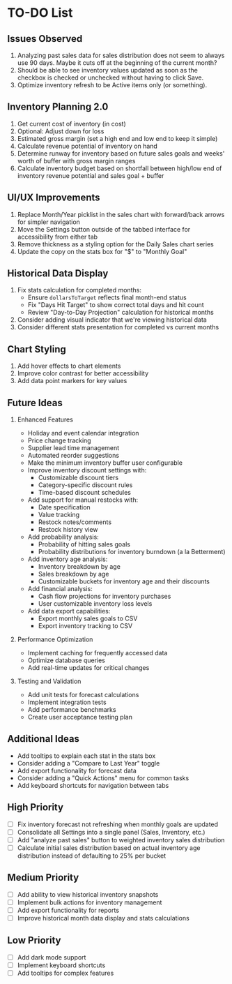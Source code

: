 # TO-DO List

## Issues Observed
1. Analyzing past sales data for sales distribution does not seem to always use 90 days. Maybe it cuts off at the beginning of the current month?
2. Should be able to see inventory values updated as soon as the checkbox is checked or unchecked without having to click Save.
3. Optimize inventory refresh to be Active items only (or something).

## Inventory Planning 2.0
1. Get current cost of inventory (in cost)
2. Optional: Adjust down for loss
3. Estimated gross margin (set a high end and low end to keep it simple)
4. Calculate revenue potential of inventory on hand
5. Determine runway for inventory based on future sales goals and weeks' worth of buffer with gross margin ranges
6. Calculate inventory budget based on shortfall between high/low end of inventory revenue potential and sales goal + buffer

## UI/UX Improvements
1. Replace Month/Year picklist in the sales chart with forward/back arrows for simpler navigation
2. Move the Settings button outside of the tabbed interface for accessibility from either tab
3. Remove thickness as a styling option for the Daily Sales chart series
4. Update the copy on the stats box for "$" to "Monthly Goal"

## Historical Data Display
1. Fix stats calculation for completed months:
   - Ensure `dollarsToTarget` reflects final month-end status
   - Fix "Days Hit Target" to show correct total days and hit count
   - Review "Day-to-Day Projection" calculation for historical months
2. Consider adding visual indicator that we're viewing historical data
3. Consider different stats presentation for completed vs current months

## Chart Styling
1. Add hover effects to chart elements
2. Improve color contrast for better accessibility
3. Add data point markers for key values

## Future Ideas
1. Enhanced Features
   - Holiday and event calendar integration
   - Price change tracking
   - Supplier lead time management
   - Automated reorder suggestions
   - Make the minimum inventory buffer user configurable
   - Improve inventory discount settings with:
     - Customizable discount tiers
     - Category-specific discount rules
     - Time-based discount schedules
   - Add support for manual restocks with:
     - Date specification
     - Value tracking
     - Restock notes/comments
     - Restock history view
   - Add probability analysis:
     - Probability of hitting sales goals
     - Probability distributions for inventory burndown (a la Betterment)
   - Add inventory age analysis:
     - Inventory breakdown by age
     - Sales breakdown by age
     - Customizable buckets for inventory age and their discounts
   - Add financial analysis:
     - Cash flow projections for inventory purchases
     - User customizable inventory loss levels
   - Add data export capabilities:
     - Export monthly sales goals to CSV
     - Export inventory tracking to CSV

2. Performance Optimization
   - Implement caching for frequently accessed data
   - Optimize database queries
   - Add real-time updates for critical changes

3. Testing and Validation
   - Add unit tests for forecast calculations
   - Implement integration tests
   - Add performance benchmarks
   - Create user acceptance testing plan

## Additional Ideas
- Add tooltips to explain each stat in the stats box
- Consider adding a "Compare to Last Year" toggle
- Add export functionality for forecast data
- Consider adding a "Quick Actions" menu for common tasks
- Add keyboard shortcuts for navigation between tabs

## High Priority
- [ ] Fix inventory forecast not refreshing when monthly goals are updated
- [ ] Consolidate all Settings into a single panel (Sales, Inventory, etc.)
- [ ] Add "analyze past sales" button to weighted inventory sales distribution
- [ ] Calculate initial sales distribution based on actual inventory age distribution instead of defaulting to 25% per bucket

## Medium Priority
- [ ] Add ability to view historical inventory snapshots
- [ ] Implement bulk actions for inventory management
- [ ] Add export functionality for reports
- [ ] Improve historical month data display and stats calculations

## Low Priority
- [ ] Add dark mode support
- [ ] Implement keyboard shortcuts
- [ ] Add tooltips for complex features 